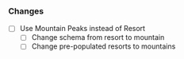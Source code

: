 ### Changes

- [ ] Use Mountain Peaks instead of Resort
  - [ ] Change schema from resort to mountain
  - [ ] Change pre-populated resorts to mountains
